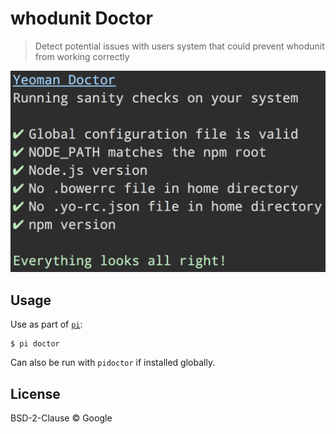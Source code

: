 # whodunit Doctor 

> Detect potential issues with users system that could prevent whodunit from working correctly

![](screenshot.png)


## Usage

Use as part of [`pi`](https://github.com/whodunitpi/whodunit/packages/whodunit-pi):

```
$ pi doctor
```

Can also be run with `pidoctor` if installed globally.


## License

BSD-2-Clause © Google

